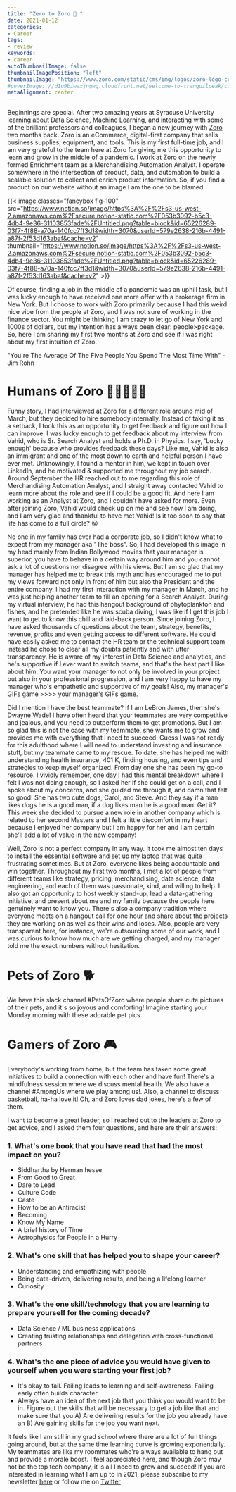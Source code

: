 ```yaml
---
title: "Zero to Zoro 🚀 "
date: 2021-01-12
categories:
- Career
tags:
- review
keywords:
- career
autoThumbnailImage: false
thumbnailImagePosition: "left"
thumbnailImage: "https://www.zoro.com/static/cms/img/logos/zoro-logo-color-one-line-dot-com-high-res.png"
#coverImage: //d1u9biwaxjngwg.cloudfront.net/welcome-to-tranquilpeak/city.jpg
metaAlignment: center
---
```

Beginnings are special. After two amazing years at Syracuse University learning about Data Science, Machine Learning, and interacting with some of the brilliant professors and colleagues, I began a new journey with [Zoro](https://www.zoro.com/) two months back. Zoro is an eCommerce, digital-first company that sells business supplies, equipment, and tools. This is my first full-time job, and I am very grateful to the team here at Zoro for giving me this opportunity to learn and grow in the middle of a pandemic.
I work at Zoro on the newly formed Enrichment team as a Merchandising Automation Analyst. I operate somewhere in the intersection of product, data, and automation to build a scalable solution to collect and enrich product information. So, if you find a product on our website without an image I am the one to be blamed.

{{< image classes="fancybox fig-100" src="https://www.notion.so/image/https%3A%2F%2Fs3-us-west-2.amazonaws.com%2Fsecure.notion-static.com%2F053b3092-b5c3-4db4-9e36-31103853fade%2FUntitled.png?table=block&id=65226289-03f7-4f88-a70a-140fcc7ff3d1&width=3070&userId=579e2638-216b-4491-a87f-2f53d163abaf&cache=v2" thumbnail="https://www.notion.so/image/https%3A%2F%2Fs3-us-west-2.amazonaws.com%2Fsecure.notion-static.com%2F053b3092-b5c3-4db4-9e36-31103853fade%2FUntitled.png?table=block&id=65226289-03f7-4f88-a70a-140fcc7ff3d1&width=3070&userId=579e2638-216b-4491-a87f-2f53d163abaf&cache=v2" >}}

Of course, finding a job in the middle of a pandemic was an uphill task, but I was lucky enough to have received one more offer with a brokerage firm in New York. But I choose to work with Zoro primarily because I had this weird nice vibe from the people at Zoro, and I was not sure of working in the finance sector. You might be thinking I am crazy to let go of New York and 1000s of dollars, but my intention has always been clear: people>package. So, here I am sharing my first two months at Zoro and see if I was right about my first intuition of Zoro.

"You're The Average Of The Five People You Spend The Most Time With" - Jim Rohn
# Humans of Zoro 👩🏻‍🤝‍🧑🏼
Funny story, I had interviewed at Zoro for a different role around mid of March, but they decided to hire somebody internally. Instead of taking it as a setback, I took this as an opportunity to get feedback and figure out how I can improve. I was lucky enough to get feedback about my interview from Vahid, who is Sr. Search Analyst and holds a Ph.D. in Physics. I say, 'Lucky enough' because who provides feedback these days? Like me, Vahid is also an immigrant and one of the most down to earth and helpful person I have ever met. Unknowingly, I found a mentor in him, we kept in touch over LinkedIn, and he motivated & supported me throughout my job search. Around September the HR reached out to me regarding this role of Merchandising Automation Analyst, and I straight away contacted Vahid to learn more about the role and see if I could be a good fit. And here I am working as an Analyst at Zoro, and I couldn't have asked for more. Even after joining Zoro, Vahid would check up on me and see how I am doing, and I am very glad and thankful to have met Vahid! Is it too soon to say that life has come to a full circle? 😛

No one in my family has ever had a corporate job, so I didn't know what to expect from my manager aka "The boss". So, I had developed this image in my head mainly from Indian Bollywood movies that your manager is superior, you have to behave in a certain way around him and you cannot ask a lot of questions nor disagree with his views. But I am so glad that my manager has helped me to break this myth and has encouraged me to put my views forward not only in front of him but also the President and the entire company. I had my first interaction with my manager in March, and he was just helping another team to fill an opening for a Search Analyst. During my virtual interview, he had this hangout background of phytoplankton and fishes, and he pretended like he was scuba diving, I was like if I get this job I want to get to know this chill and laid-back person. Since joining Zoro, I have asked thousands of questions about the team, strategy, benefits, revenue, profits and even getting access to different software. He could have easily asked me to contact the HR team or the technical support team instead he chose to clear all my doubts patiently and with utter transparency. He is aware of my interest in Data Science and analytics, and he's supportive if I ever want to switch teams, and that's the best part I like about him. You want your manager to not only be involved in your project but also in your professional progression, and I am very happy to have my manager who's empathetic and supportive of my goals! Also, my manager's GIFs game >>>> your manager's GIFs game.

Did I mention I have the best teammate? If I am LeBron James, then she's Dwayne Wade! I have often heard that your teammates are very competitive and jealous, and you need to outperform them to get promotions. But I am so glad this is not the case with my teammate, she wants me to grow and provides me with everything that I need to succeed. Guess I was not ready for this adulthood where I will need to understand investing and insurance stuff, but my teammate came to my rescue. To date, she has helped me with understanding health insurance, 401 K, finding housing, and even tips and strategies to keep myself organized. From day one she has been my go-to resource. I vividly remember, one day I had this mental breakdown where I felt I was not doing enough, so I asked her if she could get on a call, and I spoke about my concerns, and she guided me through it, and damn that felt so good! She has two cute dogs, Carol, and Steve. And they say if a man likes dogs he is a good man, if a dog likes man he is a good man. Get it? This week she decided to pursue a new role in another company which is related to her second Masters and I felt a little discomfort in my heart because I enjoyed her company but I am happy for her and I am certain she'll add a lot of value in the new company!

Well, Zoro is not a perfect company in any way. It took me almost ten days to install the essential software and set up my laptop that was quite frustrating sometimes. But at Zoro, everyone likes being accountable and win together. Throughout my first two months, I met a lot of people from different teams like strategy, pricing, merchandising, data science, data engineering, and each of them was passionate, kind, and willing to help. 
I also got an opportunity to host weekly stand-up, lead a data-gathering initiative, and present about me and my family because the people here genuinely want to know you. There's also a company tradition where everyone meets on a hangout call for one hour and share about the projects they are working on as well as their wins and loses. Also, people are very transparent here, for instance, we're outsourcing some of our work, and I was curious to know how much are we getting charged, and my manager told me the exact numbers without hesitation.

# Pets of Zoro 🐕
We have this slack channel #PetsOfZoro where people share cute pictures of their pets, and it's so joyous and comforting! Imagine starting your Monday morning with these adorable pet pics

# Gamers of Zoro 🎮

Everybody's working from home, but the team has taken some great initiatives to build a connection with each other and have fun! There's a mindfulness session where we discuss mental health. We also have a channel #AmongUs where we play among us!. Also, a channel to discuss basketball, ha-ha love it! Oh, and Zoro loves dad jokes, here's a few of them.


I want to become a great leader, so I reached out to the leaders at Zoro to get advice, and I asked them four questions, and here are their answers:
### 1. What's one book that you have read that had the most impact on you?
- Siddhartha by Herman hesse
- From Good to Great
- Dare to Lead
- Culture Code
- Caste
- How to be an Antiracist
- Becoming
- Know My Name
- A brief history of Time
- Astrophysics for People in a Hurry
### 2. What's one skill that has helped you to shape your career?
- Understanding and empathizing with people
- Being data-driven, delivering results, and being a lifelong learner
- Curiosity
### 3. What's the one skill/technology that you are learning to prepare yourself for the coming decade?
- Data Science / ML business applications
- Creating trusting relationships and delegation with cross-functional partners
### 4. What's the one piece of advice you would have given to yourself when you were starting your first job?
- It's okay to fail. Failing leads to learning and self-awareness. Failing early often builds character.
- Always have an idea of the next job that you think you would want to be in. Figure out the skills that will be necessary to get a job like that and make sure that you A) Are delivering results for the job you already have an B) Are gaining skills for the job you want next.

It feels like I am still in my grad school where there are a lot of fun things going around, but at the same time learning curve is growing exponentially. My teammates are like my roommates who're always available to hang out and provide a morale boost. I feel appreciated here, and though Zoro may not be the top tech company, it is all I need to grow and succeed!
If you are interested in learning what I am up to in 2021, please subscribe to my newsletter [here](https://harshdarji.substack.com/subscribe ) or follow me on [Twitter](https://twitter.com/harshdarji_4)

